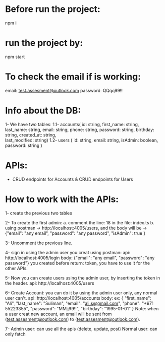 # Before run the project: 
npm i

# run the project by:
npm start

# To check the email if is working:
email: test.assesment@outlook.com
password: QQqq99!!

# Info about the DB:
1- We have two tables:
 1.1- accounts( id: string, first_name: string, last_name: string, email: string, phone: string, password: string, birthday: string, created_at: string,      
                last_modified: string)
 1.2- users ( id: string, email: string, isAdmin: boolean, password: string ) 

# APIs:
- CRUD endpoints for Accounts & CRUD endpoints for Users

# How to work with the APIs:
1- create the previous two tables

2- To create the first admin: 
    a. comment the line: 18 in the file: index.ts
    b. using postman -> http://localhost:4005/users, and the body will be -> {"email": "any email", "password": "any password", "isAdmin": true }

3- Uncomment the previous line.

4- sign in using the admin user you creat using postman: 
    api: http://localhost:4005/login
    body: {"email": "any email", "password": "any password"} you created before
    return: token, you have to use it for the other APIs.
    
5- Now you can create users using the admin user, by inserting the token in the header.
   api: http://localhost:4005/users
   
6- Create Account: you can do it by using the admin user only, any normal user can't.
   api: http://localhost:4005/accounts
   body: ex: { "first_name": "Ali", "last_name": "Suliman", "email": "ali.s@gmail.com", "phone": "+971 55223355", "password": "MMjj99!!", "birthday": "1995-01-01" }
   Note: when a user creat new account, an email will be sent from (test.assesment@outlook.com) to (test.assesment@outlook.com).

7- Admin user: can use all the apis (delete, update, post)
   Normal user: can only fetch
 
 
